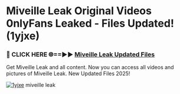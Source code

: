 # Miveille Leak Original Videos 0nlyFans Leaked - Files Updated! (1yjxe)

<h3>🔴 CLICK HERE 🌐==►► <a href="https://tinyurl.com/4seja8ks" rel="nofollow">Miveille Leak Updated Files</a></h3>

Get Miveille Leak and all content. Now you can access all videos and pictures of Miveille Leak. New Updated Files 2025!

[![1yjxe](https://i.imgur.com/EWjZXRe.gif)](https://tinyurl.com/4seja8ks)
miveille leak